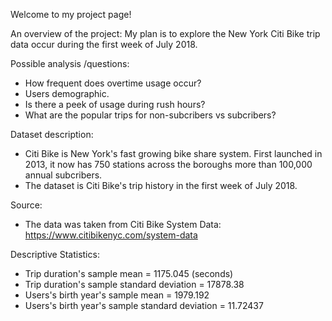 
Welcome to my project page!

An overview of the project:
My plan is to explore the New York Citi Bike trip data occur during the first week of July 2018.

Possible analysis /questions:
- How frequent does overtime usage occur?
- Users demographic.
- Is there a peek of usage during rush hours?
- What are the popular trips for non-subcribers vs subcribers?

Dataset description:
- Citi Bike is New York's fast growing bike share system. First launched in 2013, it now has 750 stations across the boroughs more than 100,000 annual subcribers.
- The dataset is Citi Bike's trip history in the first week of July 2018.

Source:
- The data was taken from Citi Bike System Data: https://www.citibikenyc.com/system-data

Descriptive Statistics:
- Trip duration's sample mean = 1175.045 (seconds)
- Trip duration's sample standard deviation = 17878.38
- Users's birth year's sample mean = 1979.192
- Users's birth year's sample standard deviation = 11.72437

